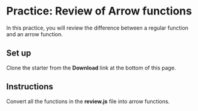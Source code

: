 # Practice: Review of Arrow functions

In this practice, you will review the difference between a regular function and
an arrow function.

## Set up

Clone the starter from the **Download** link at the bottom of this page.

## Instructions

Convert all the functions in the __review.js__ file into arrow functions.